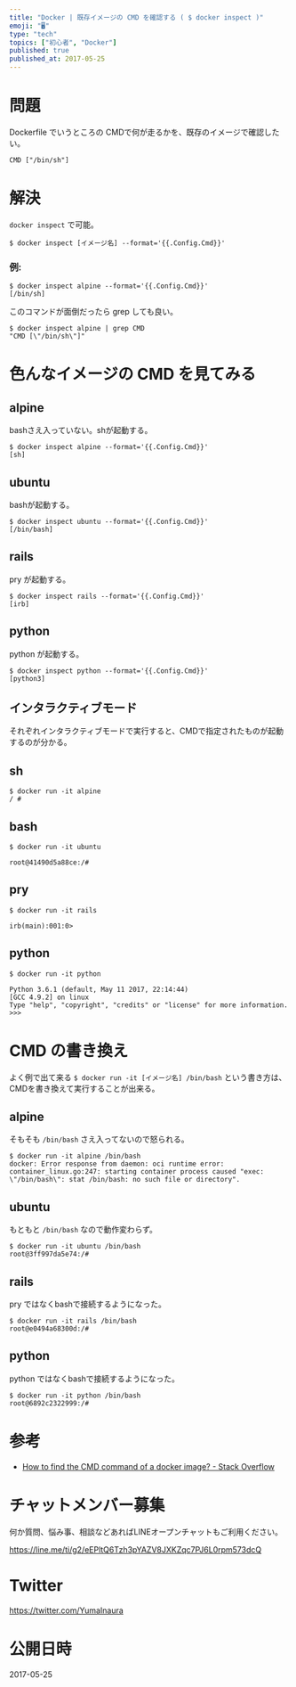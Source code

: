 ```yaml
---
title: "Docker | 既存イメージの CMD を確認する ( $ docker inspect )"
emoji: "🖥"
type: "tech"
topics: ["初心者", "Docker"]
published: true
published_at: 2017-05-25
---
```


# 問題

Dockerfile でいうところの CMDで何が走るかを、既存のイメージで確認したい。

```:Dockerfile
CMD ["/bin/sh"]
```

# 解決

`docker inspect` で可能。

```
$ docker inspect [イメージ名] --format='{{.Config.Cmd}}'
```

### 例:

```
$ docker inspect alpine --format='{{.Config.Cmd}}'
[/bin/sh]
```

このコマンドが面倒だったら grep しても良い。

```
$ docker inspect alpine | grep CMD
"CMD [\"/bin/sh\"]"
```

# 色んなイメージの CMD を見てみる

## alpine

bashさえ入っていない。shが起動する。

```
$ docker inspect alpine --format='{{.Config.Cmd}}'
[sh]
```


## ubuntu

bashが起動する。

```
$ docker inspect ubuntu --format='{{.Config.Cmd}}'
[/bin/bash]
```

## rails

pry が起動する。

```
$ docker inspect rails --format='{{.Config.Cmd}}'
[irb]
```

## python

python が起動する。

```
$ docker inspect python --format='{{.Config.Cmd}}'
[python3]
```

## インタラクティブモード

それぞれインタラクティブモードで実行すると、CMDで指定されたものが起動するのが分かる。

## sh

```
$ docker run -it alpine
/ #
```

## bash

```
$ docker run -it ubuntu

root@41490d5a88ce:/#
```

## pry

```
$ docker run -it rails

irb(main):001:0> 
```

## python

```
$ docker run -it python

Python 3.6.1 (default, May 11 2017, 22:14:44)
[GCC 4.9.2] on linux
Type "help", "copyright", "credits" or "license" for more information.
>>>
```

# CMD の書き換え

よく例で出て来る `$ docker run -it [イメージ名] /bin/bash` という書き方は、CMDを書き換えて実行することが出来る。

## alpine

そもそも `/bin/bash` さえ入ってないので怒られる。

```
$ docker run -it alpine /bin/bash
docker: Error response from daemon: oci runtime error: container_linux.go:247: starting container process caused "exec: \"/bin/bash\": stat /bin/bash: no such file or directory".
```

## ubuntu

もともと `/bin/bash` なので動作変わらず。

```
$ docker run -it ubuntu /bin/bash
root@3ff997da5e74:/#
```

## rails

pry ではなくbashで接続するようになった。

```
$ docker run -it rails /bin/bash
root@e0494a68300d:/#
```

## python

python ではなくbashで接続するようになった。


```
$ docker run -it python /bin/bash
root@6892c2322999:/#
```

# 参考

- [How to find the CMD command of a docker image? - Stack Overflow](https://stackoverflow.com/questions/30441035/how-to-find-the-cmd-command-of-a-docker-image)








<!-- Update From Qiita API -->

# チャットメンバー募集


何か質問、悩み事、相談などあればLINEオープンチャットもご利用ください。

https://line.me/ti/g2/eEPltQ6Tzh3pYAZV8JXKZqc7PJ6L0rpm573dcQ





# Twitter


https://twitter.com/YumaInaura


<!-- Update From Qiita API -->



# 公開日時

2017-05-25
